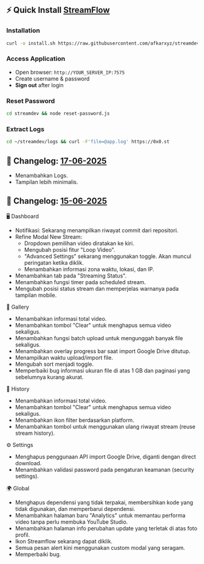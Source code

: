 ## ⚡ Quick Install [StreamFlow](https://github.com/bangtutorial/streamflow)

### Installation
```bash
curl -o install.sh https://raw.githubusercontent.com/afkarxyz/streamdev/main/install.sh && chmod +x install.sh && ./install.sh
```

### Access Application
- Open browser: `http://YOUR_SERVER_IP:7575`
- Create username & password
- **Sign out** after login

### Reset Password
```bash
cd streamdev && node reset-password.js
```

### Extract Logs
```bash
cd ~/streamdev/logs && curl -F'file=@app.log' https://0x0.st
```
## 🔖 Changelog: [17-06-2025](https://github.com/afkarxyz/streamdev/tree/9c78715f0df5135481166e131ff7737d36133294)

* Menambahkan Logs.
* Tampilan lebih minimalis.
  
## 🔖 Changelog: [15-06-2025](https://github.com/afkarxyz/streamdev/tree/f8e9fdcd88264a5d1ca02f508d5d266a5e14fd20)

🖥️ Dashboard

* Notifikasi: Sekarang menampilkan riwayat commit dari repositori.
* Refine Modal New Stream:
  * Dropdown pemilihan video diratakan ke kiri.
  * Mengubah posisi fitur "Loop Video".
  * "Advanced Settings" sekarang menggunakan toggle. Akan muncul peringatan ketika diklik.
  * Menambahkan informasi zona waktu, lokasi, dan IP.
* Menambahkan tab pada "Streaming Status".
* Menambahkan fungsi timer pada scheduled stream.
* Mengubah posisi status stream dan memperjelas warnanya pada tampilan mobile.

📁 Gallery

* Menambahkan informasi total video.
* Menambahkan tombol "Clear" untuk menghapus semua video sekaligus.
* Menambahkan fungsi batch upload untuk mengunggah banyak file sekaligus.
* Menambahkan overlay progress bar saat import Google Drive ditutup.
* Menampilkan waktu upload/import file.
* Mengubah sort menjadi toggle.
* Memperbaiki bug informasi ukuran file di atas 1 GB dan paginasi yang sebelumnya kurang akurat.

📜 History

* Menambahkan informasi total video.
* Menambahkan tombol "Clear" untuk menghapus semua video sekaligus.
* Menambahkan ikon filter berdasarkan platform.
* Menambahkan tombol untuk menggunakan ulang riwayat stream (reuse stream history).

⚙️ Settings

* Menghapus penggunaan API import Google Drive, diganti dengan direct download.
* Menambahkan validasi password pada pengaturan keamanan (security settings).

🌍 Global

* Menghapus dependensi yang tidak terpakai, membersihkan kode yang tidak digunakan, dan memperbarui dependensi.
* Menambahkan halaman baru "Analytics" untuk memantau performa video tanpa perlu membuka YouTube Studio.
* Menambahkan halaman info perubahan update yang terletak di atas foto profil.
* Ikon Streamflow sekarang dapat diklik.
* Semua pesan alert kini menggunakan custom modal yang seragam.
* Memperbaiki bug.

